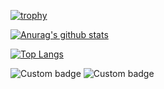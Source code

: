 [![trophy](https://github-profile-trophy.vercel.app/?username=isso-719)](https://github.com/ryo-ma/github-profile-trophy)

[![Anurag's github stats](https://github-readme-stats.vercel.app/api?username=isso-719&count_private=true&show_icons=true)](https://github.com/anuraghazra/github-readme-stats)

[![Top Langs](https://github-readme-stats.vercel.app/api/top-langs/?username=isso-719&layout=compact&hide=HTML,CSS,MAKEFILE,shell&langs_count=20)](https://github.com/anuraghazra/github-readme-stats)

![Custom badge](https://img.shields.io/endpoint?color=success&url=https%3A%2F%2Fraw.githubusercontent.com%2Fisso-719%2Fisso-719%2Fmain%2Fdocs%2Flife-is-tech%2Fmentor.json)
![Custom badge](https://img.shields.io/endpoint?url=https%3A%2F%2Fraw.githubusercontent.com%2Fisso-719%2Fisso-719%2Fmain%2Fdocs%2Flife-is-tech%2Fwebservice.json)
